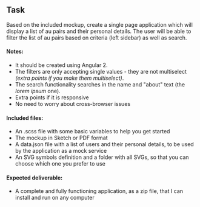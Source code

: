 ## Task

Based on the included mockup, create a single page application which will display a list of au pairs and their personal details.
The user will be able to filter the list of au pairs based on criteria (left sidebar) as well as search.


#### Notes:

* It should be created using Angular 2.
* The filters are only accepting single values - they are not multiselect *(extra points if you make them multiselect)*.
* The search functionality searches in the name and "about" text (the *lorem ipsum* one).
* Extra points if it is responsive
* No need to worry about cross-browser issues


#### Included files:

* An .scss file with some basic variables to help you get started
* The mockup in Sketch or PDF format
* A data.json file with a list of users and their personal details, to be used by the application as a mock service
* An SVG symbols definition and a folder with all SVGs, so that you can choose which one you prefer to use


#### Expected deliverable:

* A complete and fully functioning application, as a zip file, that I can install and run on any computer